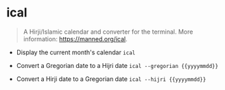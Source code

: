 # ical
> A Hirji/Islamic calendar and converter for the terminal.
> More information: <https://manned.org/ical>.

- Display the current month's calendar
`ical`

- Convert a Gregorian date to a Hijri date
`ical --gregorian {{yyyymmdd}}`

- Convert a Hirji date to a Gregorian date
`ical --hijri {{yyyymmdd}}`

